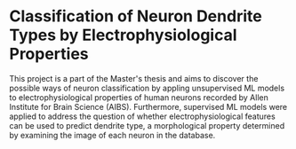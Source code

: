 # Classification of Neuron Dendrite Types by Electrophysiological Properties
This project is a part of the Master's thesis and aims to discover the possible ways of neuron classification by appling unsupervised ML models to electrophysiological properties of human neurons recorded by Allen Institute for Brain Science (AIBS). Furthermore, supervised ML models were applied to address the question of whether electrophysiological features can be used to predict dendrite type, a morphological property determined by examining the image of each neuron in the database.
